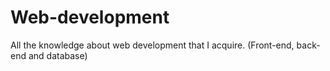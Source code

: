 # Web-development
All the knowledge about web development that I acquire. (Front-end, back-end and database)
